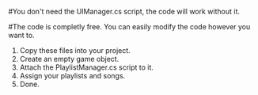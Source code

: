 #You don't need the UIManager.cs script, the code will work without it.

#The code is completly free.
You can easily modify the code however you want to.

1. Copy these files into your project.
2. Create an empty game object.
3. Attach the PlaylistManager.cs script to it.
4. Assign your playlists and songs.
5. Done.
